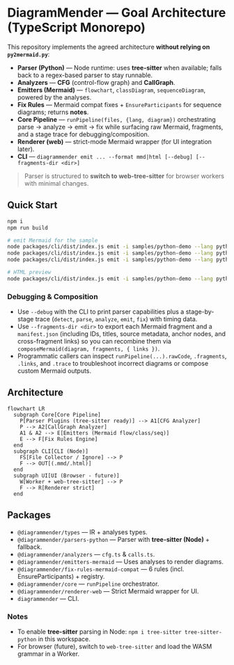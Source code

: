 # DiagramMender — Goal Architecture (TypeScript Monorepo)

This repository implements the agreed architecture **without relying on `py2mermaid.py`**:

- **Parser (Python)** — Node runtime: uses **tree-sitter** when available; falls back to a regex-based parser to stay runnable.
- **Analyzers** — **CFG** (control-flow graph) and **CallGraph**.
- **Emitters (Mermaid)** — `flowchart`, `classDiagram`, `sequenceDiagram`, powered by the analyses.
- **Fix Rules** — Mermaid compat fixes + `EnsureParticipants` for sequence diagrams; returns **notes**.
- **Core Pipeline** — `runPipeline(files, {lang, diagram})` orchestrating parse → analyze → emit → fix while surfacing raw Mermaid, fragments, and a stage trace for debugging/composition.
- **Renderer (web)** — strict-mode Mermaid wrapper (for UI integration later).
- **CLI** — `diagrammender emit ... --format mmd|html [--debug] [--fragments-dir <dir>]`

> Parser is structured to **switch to web-tree-sitter** for browser workers with minimal changes.

## Quick Start
```bash
npm i
npm run build

# emit Mermaid for the sample
node packages/cli/dist/index.js emit -i samples/python-demo --lang python --diagram flowchart --format mmd  --out out/flow.mmd
node packages/cli/dist/index.js emit -i samples/python-demo --lang python --diagram sequenceDiagram --format mmd --out out/seq.mmd
node packages/cli/dist/index.js emit -i samples/python-demo --lang python --diagram classDiagram   --format mmd --out out/class.mmd

# HTML preview
node packages/cli/dist/index.js emit -i samples/python-demo --lang python --diagram flowchart --format html --out out/flow.html
```

### Debugging & Composition

- Use `--debug` with the CLI to print parser capabilities plus a stage-by-stage trace (`detect`, `parse`, `analyze`, `emit`, `fix`) with timing data.
- Use `--fragments-dir <dir>` to export each Mermaid fragment and a `manifest.json` (including IDs, titles, source metadata, anchor nodes, and cross-fragment links) so you can recombine them via `composeMermaid(diagram, fragments, { links })`.
- Programmatic callers can inspect `runPipeline(...).rawCode`, `.fragments`, `.links`, and `.trace` to troubleshoot incorrect diagrams or compose custom Mermaid outputs.

## Architecture

```mermaid
flowchart LR
  subgraph Core[Core Pipeline]
    P[Parser Plugins (tree-sitter ready)] --> A1[CFG Analyzer]
    P --> A2[CallGraph Analyzer]
    A1 & A2 --> E[Emitters (Mermaid flow/class/seq)]
    E --> F[Fix Rules Engine]
  end
  subgraph CLI[CLI (Node)]
    FS[File Collector / Ignore] --> P
    F --> OUT[(.mmd/.html)]
  end
  subgraph UI[UI (Browser - future)]
    W[Worker + web-tree-sitter] --> P
    F --> R[Renderer strict]
  end
```

## Packages
- `@diagrammender/types` — IR + analyses types.
- `@diagrammender/parsers-python` — Parser with **tree-sitter (Node)** + fallback.
- `@diagrammender/analyzers` — `cfg.ts` & `calls.ts`.
- `@diagrammender/emitters-mermaid` — Uses analyses to render diagrams.
- `@diagrammender/fix-rules-mermaid-compat` — 6 rules (incl. EnsureParticipants) + registry.
- `@diagrammender/core` — `runPipeline` orchestrator.
- `@diagrammender/renderer-web` — Strict Mermaid wrapper for UI.
- `diagrammender` — CLI.

### Notes
- To enable **tree-sitter** parsing in Node: `npm i tree-sitter tree-sitter-python` in this workspace.
- For browser (future), switch to `web-tree-sitter` and load the WASM grammar in a Worker.
